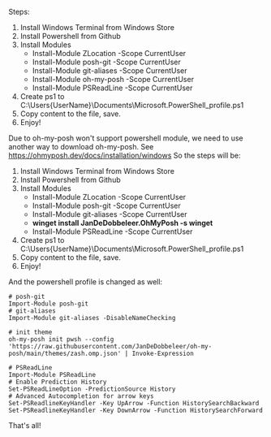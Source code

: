Steps:

1. Install Windows Terminal from Windows Store
2. Install Powershell from Github
3. Install Modules
   - Install-Module ZLocation -Scope CurrentUser
   - Install-Module posh-git -Scope CurrentUser
   - Install-Module git-aliases -Scope CurrentUser
   - Install-Module oh-my-posh -Scope CurrentUser
   - Install-Module PSReadLine -Scope CurrentUser
4. Create ps1 to C:\Users\{UserName}\Documents\Microsoft.PowerShell_profile.ps1
5. Copy content to the file, save.
6. Enjoy!


Due to oh-my-posh won't support powershell module, we need to use another way to download oh-my-posh. See https://ohmyposh.dev/docs/installation/windows
So the steps will be:
1. Install Windows Terminal from Windows Store
2. Install Powershell from Github
3. Install Modules
   - Install-Module ZLocation -Scope CurrentUser
   - Install-Module posh-git -Scope CurrentUser
   - Install-Module git-aliases -Scope CurrentUser
   - **winget install JanDeDobbeleer.OhMyPosh -s winget**
   - Install-Module PSReadLine -Scope CurrentUser
4. Create ps1 to C:\Users\{UserName}\Documents\Microsoft.PowerShell_profile.ps1
5. Copy content to the file, save.
6. Enjoy!

And the powershell profile is changed as well:

```
# posh-git
Import-Module posh-git
# git-aliases
Import-Module git-aliases -DisableNameChecking

# init theme
oh-my-posh init pwsh --config 'https://raw.githubusercontent.com/JanDeDobbeleer/oh-my-posh/main/themes/zash.omp.json' | Invoke-Expression

# PSReadLine
Import-Module PSReadLine
# Enable Prediction History
Set-PSReadLineOption -PredictionSource History
# Advanced Autocompletion for arrow keys
Set-PSReadlineKeyHandler -Key UpArrow -Function HistorySearchBackward
Set-PSReadlineKeyHandler -Key DownArrow -Function HistorySearchForward
```

That's all!
